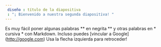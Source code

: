 ```yaml
---
 diseño : título de la diapositiva
 : "¡ Bienvenido a nuestra segunda diapositiva! "
---
```

Es muy fácil poner algunas palabras ** en negrita ** y otras palabras en * cursiva * con Markdown. Incluso puedes [vincular a Google] (http://google.com)
Usa la flecha izquierda para retroceder!
